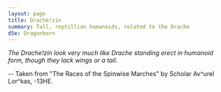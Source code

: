 ```yaml
---
layout: page
title: Drache!zin
summary: Tall, reptillian humanoids, related to the Drache
d5e: Dragonborn
---
```


<em>The Drache!zin look very much like Drache standing erect in humanoid form, though they lack wings or a tail.</em>

-- Taken from "The Races of the Spinwise Marches" by Scholar Av^urel Lor^kas, -13HE.